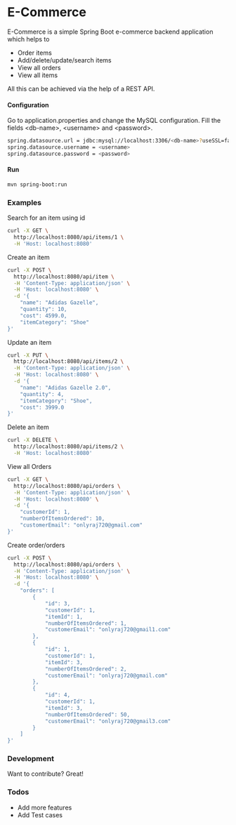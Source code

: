 # E-Commerce

E-Commerce is a simple Spring Boot e-commerce backend application which helps to 
   - Order items
   - Add/delete/update/search items
   - View all orders
   - View all items
   
All this can be achieved via the help of a REST API.

#### Configuration

Go to application.properties and change the MySQL configuration.
Fill the fields \<db-name\>, \<username\> and \<password\>.

```sh
spring.datasource.url = jdbc:mysql://localhost:3306/<db-name>?useSSL=false
spring.datasource.username = <username>
spring.datasource.password = <password>
```


#### Run

```sh
mvn spring-boot:run
```


### Examples

Search for an item using id
```bash
curl -X GET \
  http://localhost:8080/api/items/1 \
  -H 'Host: localhost:8080'
```

Create an item
```bash
curl -X POST \
  http://localhost:8080/api/item \
  -H 'Content-Type: application/json' \
  -H 'Host: localhost:8080' \
  -d '{
	"name": "Adidas Gazelle",
	"quantity": 10,
	"cost": 4599.0,
	"itemCategory": "Shoe"
}'
```

Update an item
```bash
curl -X PUT \
  http://localhost:8080/api/items/2 \
  -H 'Content-Type: application/json' \
  -H 'Host: localhost:8080' \
  -d '{
	"name": "Adidas Gazelle 2.0",
	"quantity": 4,
	"itemCategory": "Shoe",
	"cost": 3999.0
}'
```

Delete an item

```bash
curl -X DELETE \
  http://localhost:8080/api/items/2 \
  -H 'Host: localhost:8080'
```

View all Orders
```bash
curl -X GET \
  http://localhost:8080/api/orders \
  -H 'Content-Type: application/json' \
  -H 'Host: localhost:8080' \
  -d '{
	"customerId": 1,
	"numberOfItemsOrdered": 10,
	"customerEmail": "onlyraj720@gmail.com"
}'
```

Create order/orders

```bash
curl -X POST \
  http://localhost:8080/api/orders \
  -H 'Content-Type: application/json' \
  -H 'Host: localhost:8080' \
  -d '{
	"orders": [
		{
		    "id": 3,
		    "customerId": 1,
		    "itemId": 1,
		    "numberOfItemsOrdered": 1,
		    "customerEmail": "onlyraj720@gmail1.com"
		},
		{
		    "id": 1,
		    "customerId": 1,
		    "itemId": 3,
		    "numberOfItemsOrdered": 2,
		    "customerEmail": "onlyraj720@gmail.com"
		},
		{
		    "id": 4,
		    "customerId": 1,
		    "itemId": 3,
		    "numberOfItemsOrdered": 50,
		    "customerEmail": "onlyraj720@gmail3.com"
		}
	]
}'
```


### Development

Want to contribute? Great!

### Todos
 - Add more features
 - Add Test cases